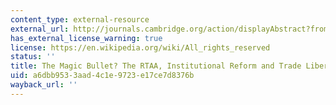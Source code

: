 ```yaml
---
content_type: external-resource
external_url: http://journals.cambridge.org/action/displayAbstract?fromPage=online&aid=172975
has_external_license_warning: true
license: https://en.wikipedia.org/wiki/All_rights_reserved
status: ''
title: The Magic Bullet? The RTAA, Institutional Reform and Trade Liberalization
uid: a6dbb953-3aad-4c1e-9723-e17ce7d8376b
wayback_url: ''
---
```

